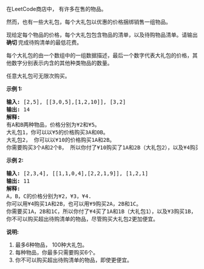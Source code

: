 <html>
 <body>
  <p>
   在LeetCode商店中， 有许多在售的物品。
  </p>
  <p>
   然而，也有一些大礼包，每个大礼包以优惠的价格捆绑销售一组物品。
  </p>
  <p>
   现给定每个物品的价格，每个大礼包包含物品的清单，以及待购物品清单。请输出
   <strong>
    确切
   </strong>
   完成待购清单的最低花费。
  </p>
  <p>
   每个大礼包的由一个数组中的一组数据描述，最后一个数字代表大礼包的价格，其他数字分别表示内含的其他种类物品的数量。
  </p>
  <p>
   任意大礼包可无限次购买。
  </p>
  <p>
   <strong>
    示例 1:
   </strong>
  </p>
  <pre>
<strong>输入:</strong> [2,5], [[3,0,5],[1,2,10]], [3,2]
<strong>输出:</strong> 14
<strong>解释:</strong> 
有A和B两种物品，价格分别为¥2和¥5。
大礼包1，你可以以¥5的价格购买3A和0B。
大礼包2， 你可以以¥10的价格购买1A和2B。
你需要购买3个A和2个B， 所以你付了¥10购买了1A和2B（大礼包2），以及¥4购买2A。</pre>
  <p>
   <strong>
    示例 2:
   </strong>
  </p>
  <pre>
<strong>输入:</strong> [2,3,4], [[1,1,0,4],[2,2,1,9]], [1,2,1]
<strong>输出:</strong> 11
<strong>解释:</strong> 
A，B，C的价格分别为¥2，¥3，¥4.
你可以用¥4购买1A和2B，也可以用¥9购买2A，2B和1C。
你需要买1A，2B和1C，所以你付了¥4买了1A和1B（大礼包1），以及¥3购买1B， ¥4购买1C。
你不可以购买超出待购清单的物品，尽管购买大礼包2更加便宜。
</pre>
  <p>
   <strong>
    说明:
   </strong>
  </p>
  <ol>
   <li>
    最多6种物品， 100种大礼包。
   </li>
   <li>
    每种物品，你最多只需要购买6个。
   </li>
   <li>
    你不可以购买超出待购清单的物品，即使更便宜。
   </li>
  </ol>
 </body>
</html>